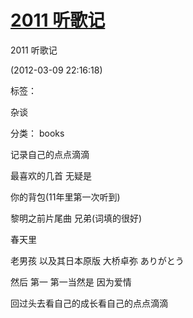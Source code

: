 # [2011 听歌记](https://github.com/ReuenthalLee/blogs/issues/5)

2011 听歌记

 (2012-03-09 22:16:18)

标签： 

杂谈

分类： books

记录自己的点点滴滴

最喜欢的几首 无疑是

你的背包(11年里第一次听到)

黎明之前片尾曲 兄弟(词填的很好)

春天里

老男孩 以及其日本原版 大桥卓弥 ありがとう

然后 第一 第一当然是 因为爱情

回过头去看自己的成长看自己的点点滴滴